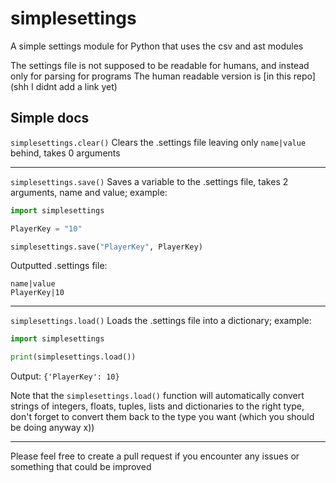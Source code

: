 # simplesettings
A simple settings module for Python that uses the csv and ast modules

The settings file is not supposed to be readable for humans, and instead only for parsing for programs
The human readable version is [in this repo](shh I didnt add a link yet)

## Simple docs
`simplesettings.clear()` Clears the .settings file leaving only `name|value` behind, takes 0 arguments

---

`simplesettings.save()` Saves a variable to the .settings file, takes 2 arguments, name and value; example:

```py
import simplesettings

PlayerKey = "10"

simplesettings.save("PlayerKey", PlayerKey)
```

Outputted .settings file:
```csv
name|value
PlayerKey|10
```

---

`simplesettings.load()` Loads the .settings file into a dictionary; example:

```py
import simplesettings

print(simplesettings.load())
```
Output: `{'PlayerKey': 10}`

Note that the `simplesettings.load()` function will automatically convert strings of integers, floats, tuples, lists and dictionaries to the right type,
don't forget to convert them back to the type you want (which you should be doing anyway x))

---

Please feel free to create a pull request if you encounter any issues or something that could be improved
